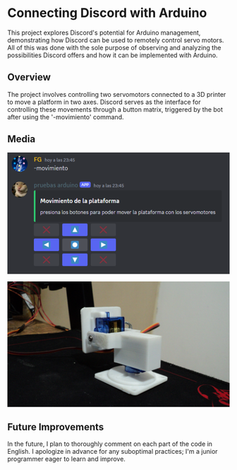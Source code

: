 # Connecting Discord with Arduino

This project explores Discord's potential for Arduino management, demonstrating how Discord can be used to remotely control servo motors. All of this was done with the sole purpose of observing and analyzing the possibilities Discord offers and how it can be implemented with Arduino.

## Overview
The project involves controlling two servomotors connected to a 3D printer to move a platform in two axes. Discord serves as the interface for controlling these movements through a button matrix, triggered by the bot after using the '-movimiento' command.

## Media
![BOT](https://github.com/FerGodoyM/discord-connection-with-arduino/blob/main/img/image.png?raw=true)

![servos](https://github.com/FerGodoyM/discord-connection-with-arduino/blob/main/img/DSC02094.JPG?raw=true)

## Future Improvements
In the future, I plan to thoroughly comment on each part of the code in English. I apologize in advance for any suboptimal practices; I'm a junior programmer eager to learn and improve.
